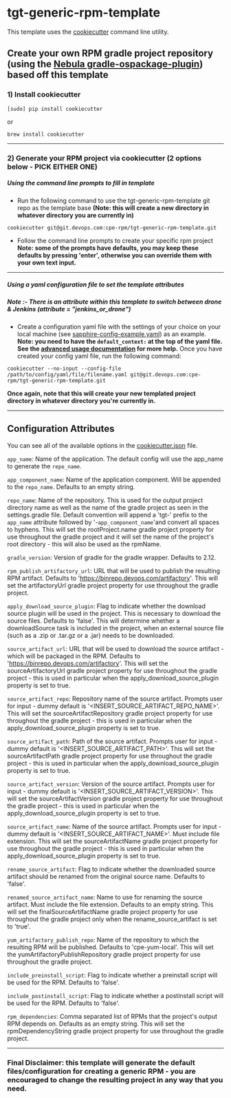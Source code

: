 # tgt-generic-rpm-template

This template uses the [cookiecutter](http://cookiecutter.readthedocs.io/en/latest/index.html) command line utility.

## Create your own RPM gradle project repository (using the [Nebula gradle-ospackage-plugin](https://github.com/nebula-plugins/gradle-ospackage-plugin/blob/master/Plugin-Rpm.md)) based off this template

### 1) Install cookiecutter
```
[sudo] pip install cookiecutter
```
or
```
brew install cookiecutter
```
---
### 2) Generate your RPM project via cookiecutter (2 options below - PICK EITHER ONE)
##### Using the command line prompts to fill in template
- Run the following command to use the tgt-generic-rpm-template git repo as the template base
**(Note: this will create a new directory in whatever directory you are currently in)**
```
cookiecutter git@git.devops.com:cpe-rpm/tgt-generic-rpm-template.git
```

- Follow the command line prompts to create your specific rpm project
**Note: some of the prompts have defaults, you may keep these defaults by pressing 'enter', otherwise you can override them with your own text input.**

---

##### Using a yaml configuration file to set the template attributes
##### Note :-  There is an attribute within this template to switch between drone & Jenkins (attribute = "jenkins_or_drone")
- Create a configuration yaml file with the settings of your choice on your local machine (see [sapphire-config-example.yaml](sapphire-config-example.yaml)) as an example.
**Note: you need to have the ```default_context:``` at the top of the yaml file. See the [advanced usage documentation](https://github.com/audreyr/cookiecutter/blob/9ded8b172929619f1b3a2c1842d37e8beca25f24/docs/advanced_usage.rst) for more help.** Once you have created your config yaml file, run the following command:
```
cookiecutter --no-input --config-file /path/to/config/yaml/file/filename.yaml git@git.devops.com:cpe-rpm/tgt-generic-rpm-template.git
```
**Once again, note that this will create your new templated project directory in whatever directory you're currently in.**

---
## Configuration Attributes

You can see all of the available options in the [cookiecutter.json](cookiecutter.json) file.

```app_name```: Name of the application. The default config will use the app_name to generate the ```repo_name```.

```app_component_name```: Name of the application component. Will be appended to the ```repo_name```. Defaults to an empty string.

```repo_name```: Name of the repository. This is used for the output project directory name as well as the name of the gradle project as seen in the settings.gradle file. Default convention will append a 'tgt-' prefix to the ```app_name``` attribute followed by '-```app_component_name```'and convert all spaces to hyphens. This will set the rootProject.name gradle project property for use throughout the gradle project and it will set the name of the project's root directory - this will also be used as the rpmName.

```gradle_version```: Version of gradle for the gradle wrapper. Defaults to 2.12.

```rpm_publish_artifactory_url```: URL that will be used to publish the resulting RPM artifact. Defaults to 'https://binrepo.devops.com/artifactory'. This will set the artifactoryUrl gradle project property for use throughout the gradle project.

```apply_download_source_plugin```: Flag to indicate whether the download source plugin will be used in the project. This is necessary to download the source files. Defaults to 'false'. This will determine whether a downloadSource task is included in the project, when an external source file (such as a .zip or .tar.gz or a .jar) needs to be downloaded.

```source_artifact_url```: URL that will be used to download the source artifact - which will be packaged in the RPM. Defaults to 'https://binrepo.devops.com/artifactory'. This will set the sourceArtifactoryUrl gradle project property for use throughout the gradle project - this is used in particular when the apply_download_source_plugin property is set to true.

```source_artifact_repo```: Repository name of the source artifact. Prompts user for input - dummy default is '<INSERT_SOURCE_ARTIFACT_REPO_NAME>'. This will set the sourceArtifactRepository gradle project property for use throughout the gradle project - this is used in particular when the apply_download_source_plugin property is set to true.

```source_artifact_path```: Path of the source artifact. Prompts user for input - dummy default is '<INSERT_SOURCE_ARTIFACT_PATH>'. This will set the sourceArtifactPath gradle project property for use throughout the gradle project - this is used in particular when the apply_download_source_plugin property is set to true.

```source_artifact_version```: Version of the source artifact. Prompts user for input - dummy default is '<INSERT_SOURCE_ARTIFACT_VERSION>'. This will set the sourceArtifactVersion gradle project property for use throughout the gradle project - this is used in particular when the apply_download_source_plugin property is set to true.

```source_artifact_name```: Name of the source artifact. Prompts user for input - dummy default is '<INSERT_SOURCE_ARTIFACT_NAME>'. Must include file extension. This will set the sourceArtifactName gradle project property for use throughout the gradle project - this is used in particular when the apply_download_source_plugin property is set to true.

```rename_source_artifact```: Flag to indicate whether the downloaded source artifact should be renamed from the original source name. Defaults to 'false'.

```renamed_source_artifact_name```: Name to use for renaming the source artifact. Must include the file extension. Defaults to an empty string. This will set the finalSourceArtifactName gradle project property for use throughout the gradle project only when the rename_source_artifact is set to 'true'.

```yum_artifactory_publish_repo```: Name of the repository to which the resulting RPM will be published. Defaults to 'cpe-yum-local'. This will set the yumArtifactoryPublishRepository gradle project property for use throughout the gradle project.

```include_preinstall_script```: Flag to indicate whether a preinstall script will be used for the RPM. Defaults to 'false'.

```include_postinstall_script```: Flag to indicate whether a postinstall script will be used for the RPM. Defaults to 'false'.

```rpm_dependencies```: Comma separated list of RPMs that the project's output RPM depends on. Defaults as an empty string. This will set the rpmDependencyString gradle project property for use throughout the gradle project.

---

### **Final Disclaimer: this template will generate the default files/configuration for creating a generic RPM - you are encouraged to change the resulting project in any way that you need.**
